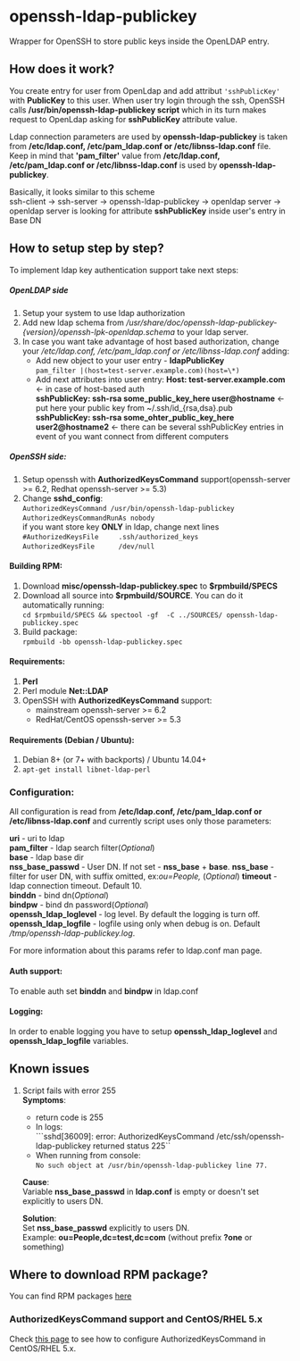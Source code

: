 openssh-ldap-publickey
======================

Wrapper for OpenSSH to store public keys inside the OpenLDAP entry.

## How does it work?

You create entry for user from OpenLdap and add attribut `'sshPublicKey'` with **PublicKey** to this user.
When user try login through the ssh, OpenSSH calls **/usr/bin/openssh-ldap-publickey script** which in its turn makes request to OpenLdap asking for **sshPublicKey** attribute value.

Ldap connection parameters are used by **openssh-ldap-publickey** is taken from **/etc/ldap.conf, /etc/pam_ldap.conf or /etc/libnss-ldap.conf** file.
Keep in mind that  **'pam_filter'** value from **/etc/ldap.conf, /etc/pam_ldap.conf or /etc/libnss-ldap.conf** is used by **openssh-ldap-publickey**.

Basically, it looks similar to this scheme   
ssh-client -> ssh-server -> openssh-ldap-publickey -> openldap server -> openldap server is looking for attribute **sshPublicKey** inside user's entry in Base DN
## How to setup step by step?

To implement ldap key authentication support take next steps:
##### OpenLDAP side

1. Setup your system to use ldap authorization
2. Add new ldap schema from */usr/share/doc/openssh-ldap-publickey-{version}/openssh-lpk-openldap.schema* to your ldap server.
3. In case you want take advantage of host based authorization, change your */etc/ldap.conf, /etc/pam_ldap.conf or /etc/libnss-ldap.conf* adding:   
    + Add new object to your user entry - **ldapPublicKey**    
    `pam_filter |(host=test-server.example.com)(host=\*)`
    + Add next attributes into user entry:
    **Host: test-server.example.com** <- in case of host-based auth     
    **sshPublicKey: ssh-rsa some_public_key_here user@hostname** <- put here your public key from ~/.ssh/id_{rsa,dsa}.pub     
    **sshPublicKey: ssh-rsa some_ohter_public_key_here user2@hostname2** <- there can be several sshPublicKey entries in event of you want connect from different computers

##### OpenSSH side:
1. Setup openssh with **AuthorizedKeysCommand** support(openssh-server >= 6.2, Redhat openssh-server >= 5.3)
2. Change **sshd_config**:     
`AuthorizedKeysCommand /usr/bin/openssh-ldap-publickey`     
`AuthorizedKeysCommandRunAs nobody`     
if you want store key **ONLY** in ldap, change next lines     
`#AuthorizedKeysFile     .ssh/authorized_keys`      
`AuthorizedKeysFile      /dev/null`


#### Building RPM:
1. Download **misc/openssh-ldap-publickey.spec** to **$rpmbuild/SPECS**
2. Download all source into **$rpmbuild/SOURCE**. You can do it automatically running:     
`cd $rpmbuild/SPECS && spectool -gf  -C ../SOURCES/ openssh-ldap-publickey.spec`
3. Build package:      
`rpmbuild -bb openssh-ldap-publickey.spec`     

#### Requirements:
1. **Perl**
2. Perl module **Net::LDAP**
3. OpenSSH with **AuthorizedKeysCommand** support:
    * mainstream openssh-server >= 6.2
    * RedHat/CentOS openssh-server >= 5.3

#### Requirements (Debian / Ubuntu):
1. Debian 8+ (or 7+ with backports) / Ubuntu 14.04+
2. `apt-get install libnet-ldap-perl`

### Configuration:

All configuration is read from **/etc/ldap.conf, /etc/pam_ldap.conf or /etc/libnss-ldap.conf** and currently script uses only those parameters:


**uri** - uri to ldap     
**pam_filter** - ldap search filter(*Optional*)     
**base** - ldap base dir      
**nss_base_passwd** - User DN. If not set - **nss_base** + **base**.
**nss_base** - filter for user DN, with suffix omitted, ex:*ou=People,* (*Optional*)
**timeout** - ldap connection timeout. Default 10.         
**binddn** - bind dn(*Optional*)      
**bindpw** - bind dn password(*Optional*)      
**openssh_ldap_loglevel** - log level. By default the logging is turn off.       
**openssh_ldap_logfile** - logfile using only when debug is on. Default */tmp/openssh-ldap-publickey.log*.      

For more information about this params refer to ldap.conf man page.

#### Auth support:
To enable auth set **binddn** and **bindpw** in ldap.conf

#### Logging:
In order to enable logging you have to setup **openssh_ldap_loglevel** and **openssh_ldap_logfile** variables.

## Known issues
1. Script fails with error 255    
    **Symptoms**:   
    * return code is 255    
    * In logs:       
    ```sshd[36009]: error: AuthorizedKeysCommand /etc/ssh/openssh-ldap-publickey returned status 225``
    * When running from console:       
    ```No such object at /usr/bin/openssh-ldap-publickey line 77.```      


    **Cause**:      
    Variable **nss_base_passwd** in **ldap.conf** is empty or doesn't set explicitly to users DN.     

    **Solution**:     
    Set **nss_base_passwd** explicitly to users DN.     
    Example: **ou=People,dc=test,dc=com** (without prefix **?one** or something)     


## Where to download RPM package?      
You can find RPM packages [here](http://andriigrytsenko.net/repo/openssh-ldap-publickey/)

### AuthorizedKeysCommand support and CentOS/RHEL 5.x
Check [this page](http://andriigrytsenko.net/2013/05/authorizedkeyscommand-support-and-centosrhel-5-x/) to see how to configure AuthorizedKeysCommand in CentOS/RHEL 5.x.

